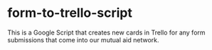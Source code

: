 # form-to-trello-script
This is a Google Script that creates new cards in Trello for any form submissions that come into our mutual aid network.
